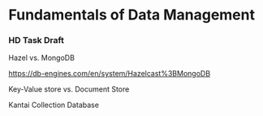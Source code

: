 # Fundamentals of Data Management

### HD Task Draft



Hazel vs. MongoDB

https://db-engines.com/en/system/Hazelcast%3BMongoDB

Key-Value store vs. Document Store

Kantai Collection Database